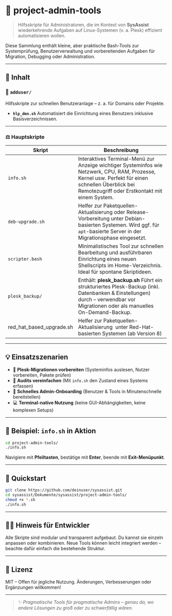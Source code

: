 # 🧰 project-admin-tools

> Hilfsskripte für Administratoren, die im Kontext von **SysAssist** wiederkehrende Aufgaben auf Linux-Systemen (v. a. Plesk) effizient automatisieren wollen.

Diese Sammlung enthält kleine, aber praktische Bash-Tools zur Systemprüfung, Benutzerverwaltung und vorbereitenden Aufgaben für Migration, Debugging oder Administration.

---

## 📂 Inhalt

### 📁 `adduser/`

Hilfsskripte zur schnellen Benutzeranlage – z. a. für Domains oder Projekte.

* **`hlp_dmn.sh`**
  Automatisiert die Einrichtung eines Benutzers inklusive Basisverzeichnissen.

---

### ⚖️ Hauptskripte

| Skript                        | Beschreibung                                                                                                                                                                                          |
| ----------------------------- | ----------------------------------------------------------------------------------------------------------------------------------------------------------------------------------------------------- |
| `info.sh`                     | Interaktives Terminal-Menü zur Anzeige wichtiger Systeminfos wie Netzwerk, CPU, RAM, Prozesse, Kernel usw. Perfekt für einen schnellen Überblick bei Remotezugriff oder Erstkontakt mit einem System. |
| `deb-upgrade.sh`              | Helfer zur Paketquellen-Aktualisierung oder Release-Vorbereitung unter Debian-basierten Systemen. Wird ggf. für `apt`-basierte Server in der Migrationsphase eingesetzt.                              |
| `scripter.bash`               | Minimalistisches Tool zur schnellen Bearbeitung und ausführbaren Einrichtung eines neuen Shellscripts im Home-Verzeichnis. Ideal für spontane Skriptideen.                                            |
| `plesk_backup/`               | Enthält: **plesk_backup.sh** Führt ein strukturiertes Plesk-Backup (inkl. Datenbanken & Einstellungen) durch – verwendbar vor Migrationen oder als manuelles On-Demand-Backup.                       |
| red_hat_based_upgrade.sh | Helfer zur Paketquellen-Aktualisierung  unter Red-Hat-basierten Systemen (ab Version 8)                                                                                                               |

---

## 💡 Einsatzszenarien

* 🔄 **Plesk-Migrationen vorbereiten** (Systeminfos auslesen, Nutzer vorbereiten, Pakete prüfen)
* 🧪 **Audits vereinfachen** (Mit `info.sh` den Zustand eines Systems erfassen)
* 💠 **Schnelles Admin-Onboarding** (Benutzer & Tools in Minutenschnelle bereitstellen)
* 💻 **Terminal-native Nutzung** (keine GUI-Abhängigkeiten, keine komplexen Setups)

---

## 🧪 Beispiel: `info.sh` in Aktion

```bash
cd project-admin-tools/
./info.sh
```

Navigiere mit **Pfeiltasten**, bestätige mit **Enter**, beende mit **Exit-Menüpunkt**.

---

## 🚀 Quickstart

```bash
git clone https://github.com/deinuser/sysassist.git
cd sysassist/Dokumente/sysassist/project-admin-tools/
chmod +x *.sh
./info.sh
```

---

## 🧑‍💻 Hinweis für Entwickler

Alle Skripte sind modular und transparent aufgebaut. Du kannst sie einzeln anpassen oder kombinieren. Neue Tools können leicht integriert werden – beachte dafür einfach die bestehende Struktur.

---

## 📝 Lizenz

MIT – Offen für jegliche Nutzung. Änderungen, Verbesserungen oder Ergänzungen willkommen!

---

> ✨ *Pragmatische Tools für pragmatische Admins – genau da, wo andere Lösungen zu groß oder zu schwerfällig wären.*
